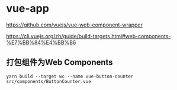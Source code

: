 # vue-app
https://github.com/vuejs/vue-web-component-wrapper

https://cli.vuejs.org/zh/guide/build-targets.html#web-components-%E7%BB%84%E4%BB%B6

## 打包组件为Web Components
```
yarn build --target wc --name vue-button-counter src/components/ButtonCounter.vue
```